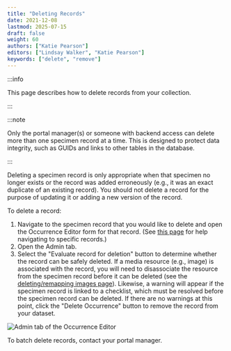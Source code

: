 ```yaml
---
title: "Deleting Records"
date: 2021-12-08
lastmod: 2025-07-15
draft: false
weight: 60
authors: ["Katie Pearson"]
editors: ["Lindsay Walker", "Katie Pearson"]
keywords: ["delete", "remove"]
---
```


:::info

This page describes how to delete records from your collection.

:::

:::note

Only the portal manager(s) or someone with backend access can delete more than one specimen record at a time. This is designed to protect data integrity, such as GUIDs and links to other tables in the database.

:::

Deleting a specimen record is only appropriate when that specimen no longer exists or the record was added erroneously (e.g., it was an exact duplicate of an existing record). You should not delete a record for the purpose of updating it or adding a new version of the record.

To delete a record:

1. Navigate to the specimen record that you would like to delete and open the Occurrence Editor form for that record. (See [this page](/docs/Editor_Guide/Editing_Searching_Records) for help navigating to specific records.)
2. Open the Admin tab.
3. Select the "Evaluate record for deletion" button to determine whether the record can be safely deleted. If a media resource (e.g., image) is associated with the record, you will need to disassociate the resource from the specimen record before it can be deleted (see the [deleting/remapping images page](/docs/Editor_Guide/Images_Media/deleting_transfering_images)). Likewise, a warning will appear if the specimen record is linked to a checklist, which must be resolved before the specimen record can be deleted. If there are no warnings at this point, click the "Delete Occurrence" button to remove the record from your dataset.

![Admin tab of the Occurrence Editor](/img/admintab_delete.png)

To batch delete records, contact your portal manager.
